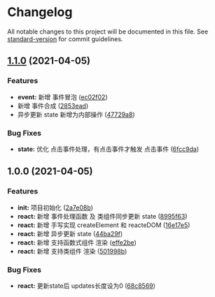 # Changelog

All notable changes to this project will be documented in this file. See [standard-version](https://github.com/conventional-changelog/standard-version) for commit guidelines.

## [1.1.0](https://github.com/coderlfm/react-source-code/compare/v1.0.0...v1.1.0) (2021-04-05)


### Features

* **event:** 新增 事件冒泡 ([ec02f02](https://github.com/coderlfm/react-source-code/commit/ec02f0236754fac557c673c9a700a499173c4046))
* 新增 事件合成 ([2853ead](https://github.com/coderlfm/react-source-code/commit/2853ead709e7c24e2f1d9205d84e230dfdb2ffac))
* 异步更新 state 新增为内部操作 ([47729a8](https://github.com/coderlfm/react-source-code/commit/47729a8e1d35a93de258c92ac86d1826a830d463))


### Bug Fixes

* **state:** 优化 点击事件处理，有点击事件才触发 点击事件 ([6fcc9da](https://github.com/coderlfm/react-source-code/commit/6fcc9dab4ff295938f5e4924923f4f0f9a8b780f))

## 1.0.0 (2021-04-05)


### Features

* **init:** 项目初始化 ([2a7e08b](https://github.com/coderlfm/react-source-code/commit/2a7e08b86bf71c6a240adeb466fff0450752742c))
* **react:** 新增 事件处理函数 及 类组件同步更新 state ([8995f63](https://github.com/coderlfm/react-source-code/commit/8995f630f47ff0a9a76ddec69227820245aa79ea))
* **react:** 新增 手写实现 createElement 和 reacteDOM ([16e17e5](https://github.com/coderlfm/react-source-code/commit/16e17e5d578eea4e73c7f373fdbf8c66a665f755))
* **react:** 新增 异步更新 state ([44ba29f](https://github.com/coderlfm/react-source-code/commit/44ba29f81ff071a6ac31660525837db30a6f8b26))
* **react:** 新增 支持函数式组件 渲染 ([effe2be](https://github.com/coderlfm/react-source-code/commit/effe2be429a4d2b15477ec2fa4d9ab2d8635bf4d))
* **react:** 新增 支持类组件 渲染 ([501998b](https://github.com/coderlfm/react-source-code/commit/501998b4fafff78c9400570ffab3b666ebf0bcc2))


### Bug Fixes

* **react:** 更新state后 updates长度设为0 ([68c8569](https://github.com/coderlfm/react-source-code/commit/68c85690ccc33578d9abbfab16ae4f917522402d))
